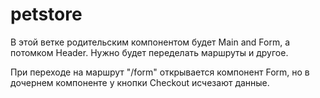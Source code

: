 # petstore

В этой ветке родительским компонентом будет Main and Form, а потомком Header.
Нужно будет переделать маршруты и другое.

При переходе на маршрут "/form" открывается компонент Form, но в дочернем компоненте у кнопки Checkout исчезают данные.

